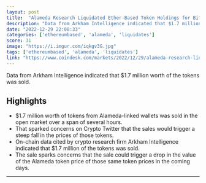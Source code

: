```yaml
---
layout: post
title:  "Alameda Research Liquidated Ether-Based Token Holdings for Bitcoin in Past 24 Hours, On-Chain Data Shows"
description: "Data from Arkham Intelligence indicated that $1.7 million worth of the tokens was sold."
date: "2022-12-29 22:08:33"
categories: ['ethereumbased', 'alameda', 'liquidates']
score: 31
image: "https://i.imgur.com/iqkgv3G.jpg"
tags: ['ethereumbased', 'alameda', 'liquidates']
link: "https://www.coindesk.com/markets/2022/12/29/alameda-research-liquidated-ether-based-token-holdings-for-bitcoin-in-past-24-hours-on-chain-data-shows/"
---
```


Data from Arkham Intelligence indicated that $1.7 million worth of the tokens was sold.

## Highlights

- $1.7 million worth of tokens from Alameda-linked wallets was sold in the open market over a span of several hours.
- That sparked concerns on Crypto Twitter that the sales would trigger a steep fall in the prices of those tokens.
- On-chain data cited by crypto research firm Arkham Intelligence indicated that $1.7 million of the tokens was sold.
- The sale sparks concerns that the sale could trigger a drop in the value of the Alameda token price of those same token prices in the coming days.

---
